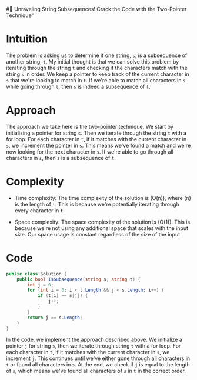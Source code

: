 #🧵 Unraveling String Subsequences! Crack the Code with the Two-Pointer Technique"

# Intuition
The problem is asking us to determine if one string, `s`, is a subsequence of another string, `t`. My initial thought is that we can solve this problem by iterating through the string `t` and checking if the characters match with the string `s` in order. We keep a pointer to keep track of the current character in `s` that we're looking to match in `t`. If we're able to match all characters in `s` while going through `t`, then `s` is indeed a subsequence of `t`.

# Approach
The approach we take here is the two-pointer technique. We start by initializing a pointer for string `s`. Then we iterate through the string `t` with a for loop. For each character in `t`, if it matches with the current character in `s`, we increment the pointer in `s`. This means we've found a match and we're now looking for the next character in `s`. If we're able to go through all characters in `s`, then `s` is a subsequence of `t`.

# Complexity
- Time complexity:
The time complexity of the solution is \(O(n)\), where \(n\) is the length of `t`. This is because we're potentially iterating through every character in `t`.

- Space complexity:
The space complexity of the solution is \(O(1)\). This is because we're not using any additional space that scales with the input size. Our space usage is constant regardless of the size of the input.

# Code
```csharp
public class Solution {
    public bool IsSubsequence(string s, string t) {
        int j = 0;
        for (int i = 0; i < t.Length && j < s.Length; i++) {
            if (t[i] == s[j]) {
                j++;
            }
        }
        return j == s.Length;
    }
}
```
In the code, we implement the approach described above. We initialize a pointer `j` for string `s`, then we iterate through string `t` with a for loop. For each character in `t`, if it matches with the current character in `s`, we increment `j`. This continues until we've either gone through all characters in `t` or found all characters in `s`. At the end, we check if `j` is equal to the length of `s`, which means we've found all characters of `s` in `t` in the correct order.
